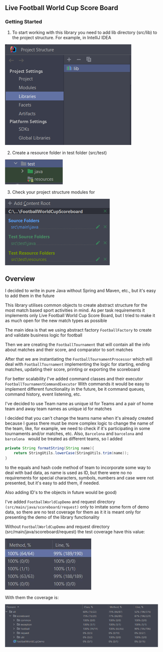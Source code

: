 ## Live Football World Cup Score Board
### Getting Started
1. To start working with this library you need to add lib directory (src/lib) to the project structure. For example, in IntelliJ IDEA 

![img_1.png](img_1.png)

2. Create a resource folder in test folder (src/test) 

![img_2.png](img_2.png)

3. Check your project structure modules for 

![img_3.png](img_3.png)

## Overview
I decided to write in pure Java without Spring and Maven, etc., but it's easy to add them in the future

This library utilises common objects to create abstract structure for the most match based sport activities in mind.
As per task requirements it implements only Live Football World Cup Score Board, but I tried to make it as much open 
for the new match types as possible

The main idea is that we using abstract factory ```FootballFactory``` to create and validate business logic for football

Then we are creating the ```FootballTournament``` that will contain all the info about matches and their score, and comparator to sort matches

After that we are instantiating the ```FootballTournamentProcessor``` which will deal with ```FootballTournament``` 
implementing the logic for starting, ending matches, updating their score, printing or exporting the scoreboard

For better scalability I've added command classes and their executor ```FootballTournamentCommandExecutor```
With commands it would be easy to implement different functionality in the future, be it command queues, command history, event listening, etc.

I've decided to use Team name as unique id for Teams and a pair of home team and away team names as unique id for matches

I decided that you can't change the teams name when it's already created because I guess there must be more complex logic to change the name of the team,
like, for example, we need to check if it's participating in some tournaments and/or matches, etc.
Also, ``Barcelona`` and ``barcelona`` and ``barcelona `` would be treated as different teams, so I added
```java
private String formatString(String name){
    return StringUtils.lowerCase(StringUtils.trim(name));    
}
```
to the equals and hash code method of team to incorporate some way to deal with bad data, as name is used as ID, but there were no no requirements for special characters, symbols, numbers and case were not presented, but it's easy to add them, if needed.

Also adding ID's to the objects in future would be good)

I've added ``FootballWorldCupDemo`` and request directory ``(src/main/java/scoreboard/request)`` only to imitate some form of demo data, so there are no test coverage for them as it it is meant only for presenting the demo of the library functionality

Without ``FootballWorldCupDemo`` and request directory (src/main/java/scoreboard/request) the test coverage have this value:

![img.png](img.png)

With them the coverage is:

![img_4.png](img_4.png)